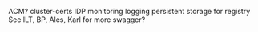 ACM?
cluster-certs
IDP
monitoring
logging
persistent storage for registry
See ILT, BP, Ales, Karl for more
swagger?